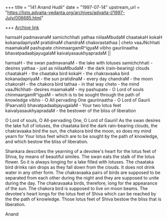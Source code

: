 +++
title = "141 Anand Hudli"
date = "1997-07-14"
upstream_url = "https://lists.advaita-vedanta.org/archives/advaita-l/1997-July/006685.html"

+++
[Archive link](https://lists.advaita-vedanta.org/archives/advaita-l/1997-July/006685.html)

hamsaH padmavanaM samichchhati yathaa niilaaMbudaM chaatakaH
  kokaH kokanadapriyaM pratidinaM chandraM chakorastathaa |
cheto vaaJNchhati maamakaM pashupate chinmaargamR^igyaM vibho
gauriinaatha bhavatpadaabjayugalaM kaivalyasaukhyapradaM ||


hamsaH - the swan
padmavanaM - the lake with lotuses
samichchhati - desires
yathaa - just as
niilaaMbudaM - the dark (rain-bearing) clouds
chaatakaH - the chaataka bird
kokaH - the chakravaaka bird
kokanadapriyaM - the sun
pratidinaM - every day
chandraM - the moon
chakoraH - the chakora bird
tathaa - in that way
cheto - the mind
vaaJNchhati- desires
maamakaM - my
pashupate - O Lord of souls
chinmaargamR^igyaM - which is to be sought through the path of
                     knowledge
vibho - O All pervading One
gauriinaatha - O Lord of Gaurii (Paarvatii)
bhavatpadaabjayugalaM - Your two lotus feet
kaivalyasaukhyapradaM - the bestower of the bliss of liberation

O Lord of souls, O All-pervading One, O Lord of Gaurii!
As the swan desires the lake full of lotuses, the chaataka bird the
dark rain-bearing clouds, the chakravaaka bird the sun, the chakora bird
the moon, so does my mind yearn for Your lotus feet which are to be
sought by the path of knowledge, and which bestow the bliss of
liberation.


Shankara describes the yearning of a devotee's heart for the lotus feet of
Shiva, by means of beautiful similes. The swan eats the stalk of the lotus
flower. So it is always longing for a lake filled with lotuses. The chaataka
bird drinks rain drops as they fall down from the clouds. It does not
drink  water in any other form. The chakravaaka pairs of birds are
supposed to be separated from each other during the night and they are
supposed to unite during the day. The chakravaaka birds, therefore, long for
the appearance of the sun. The chakora bird is supposed to live on moon
beams. The devotee's heart longs for the lotus feet of Shiva which can be
reached by the the path of knowledge. Those lotus feet of Shiva bestow the
bliss that is liberation.

Anand

